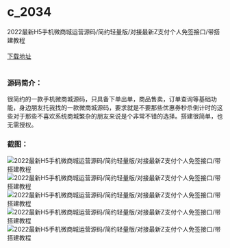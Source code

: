 # c_2034
2022最新H5手机微商城运营源码/简约轻量版/对接最新Z支付个人免签接口/带搭建教程
<br/></br>
[下载地址](https://www.uuid2.com/2034.html "下载地址")
<br/></br>
<h3>源码简介：</h3>
<p>很简约的一款手机微商城源码，只具备下单出单，商品售卖，订单查询等基础功能，身边朋友托我找的一款微商城源码，要求就是不要那些优惠券秒杀倒计时的这些对于那些不喜欢系统商城繁杂的朋友来说是个非常不错的选择。搭建很简单，也无需授权。<p>
<h3>截图：</h3>
<img src="https://www.uuid2.com/wp-content/uploads/img/pro/20220321/16478313342392.png" alt="2022最新H5手机微商城运营源码/简约轻量版/对接最新Z支付个人免签接口/带搭建教程"><img src="https://www.uuid2.com/wp-content/uploads/img/pro/20220321/16478313358612.png" alt="2022最新H5手机微商城运营源码/简约轻量版/对接最新Z支付个人免签接口/带搭建教程"><img src="https://www.uuid2.com/wp-content/uploads/img/pro/20220321/16478313367358.png" alt="2022最新H5手机微商城运营源码/简约轻量版/对接最新Z支付个人免签接口/带搭建教程"><img src="https://www.uuid2.com/wp-content/uploads/img/pro/20220321/16478313371020.png" alt="2022最新H5手机微商城运营源码/简约轻量版/对接最新Z支付个人免签接口/带搭建教程"><img src="https://www.uuid2.com/wp-content/uploads/img/pro/20220321/16478313372520.png" alt="2022最新H5手机微商城运营源码/简约轻量版/对接最新Z支付个人免签接口/带搭建教程">
